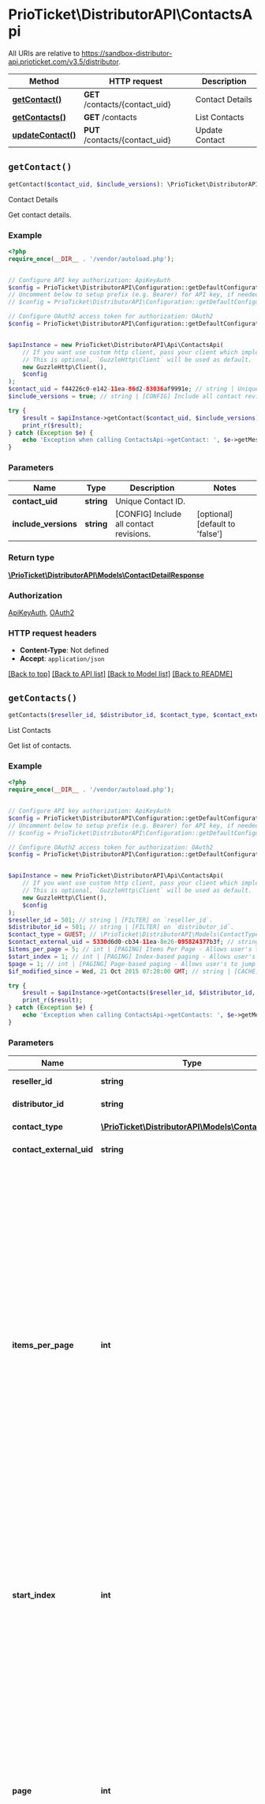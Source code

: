 # PrioTicket\DistributorAPI\ContactsApi

All URIs are relative to https://sandbox-distributor-api.prioticket.com/v3.5/distributor.

Method | HTTP request | Description
------------- | ------------- | -------------
[**getContact()**](ContactsApi.md#getContact) | **GET** /contacts/{contact_uid} | Contact Details
[**getContacts()**](ContactsApi.md#getContacts) | **GET** /contacts | List Contacts
[**updateContact()**](ContactsApi.md#updateContact) | **PUT** /contacts/{contact_uid} | Update Contact


## `getContact()`

```php
getContact($contact_uid, $include_versions): \PrioTicket\DistributorAPI\Models\ContactDetailResponse
```

Contact Details

Get contact details.

### Example

```php
<?php
require_once(__DIR__ . '/vendor/autoload.php');


// Configure API key authorization: ApiKeyAuth
$config = PrioTicket\DistributorAPI\Configuration::getDefaultConfiguration()->setApiKey('key', 'YOUR_API_KEY');
// Uncomment below to setup prefix (e.g. Bearer) for API key, if needed
// $config = PrioTicket\DistributorAPI\Configuration::getDefaultConfiguration()->setApiKeyPrefix('key', 'Bearer');

// Configure OAuth2 access token for authorization: OAuth2
$config = PrioTicket\DistributorAPI\Configuration::getDefaultConfiguration()->setAccessToken('YOUR_ACCESS_TOKEN');


$apiInstance = new PrioTicket\DistributorAPI\Api\ContactsApi(
    // If you want use custom http client, pass your client which implements `GuzzleHttp\ClientInterface`.
    // This is optional, `GuzzleHttp\Client` will be used as default.
    new GuzzleHttp\Client(),
    $config
);
$contact_uid = f44226c0-e142-11ea-86d2-83036af9991e; // string | Unique Contact ID.
$include_versions = true; // string | [CONFIG] Include all contact revisions.

try {
    $result = $apiInstance->getContact($contact_uid, $include_versions);
    print_r($result);
} catch (Exception $e) {
    echo 'Exception when calling ContactsApi->getContact: ', $e->getMessage(), PHP_EOL;
}
```

### Parameters

Name | Type | Description  | Notes
------------- | ------------- | ------------- | -------------
 **contact_uid** | **string**| Unique Contact ID. |
 **include_versions** | **string**| [CONFIG] Include all contact revisions. | [optional] [default to &#39;false&#39;]

### Return type

[**\PrioTicket\DistributorAPI\Models\ContactDetailResponse**](../Model/ContactDetailResponse.md)

### Authorization

[ApiKeyAuth](../../README.md#ApiKeyAuth), [OAuth2](../../README.md#OAuth2)

### HTTP request headers

- **Content-Type**: Not defined
- **Accept**: `application/json`

[[Back to top]](#) [[Back to API list]](../../README.md#endpoints)
[[Back to Model list]](../../README.md#models)
[[Back to README]](../../README.md)

## `getContacts()`

```php
getContacts($reseller_id, $distributor_id, $contact_type, $contact_external_uid, $items_per_page, $start_index, $page, $if_modified_since): \PrioTicket\DistributorAPI\Models\ContactListResponse
```

List Contacts

Get list of contacts.

### Example

```php
<?php
require_once(__DIR__ . '/vendor/autoload.php');


// Configure API key authorization: ApiKeyAuth
$config = PrioTicket\DistributorAPI\Configuration::getDefaultConfiguration()->setApiKey('key', 'YOUR_API_KEY');
// Uncomment below to setup prefix (e.g. Bearer) for API key, if needed
// $config = PrioTicket\DistributorAPI\Configuration::getDefaultConfiguration()->setApiKeyPrefix('key', 'Bearer');

// Configure OAuth2 access token for authorization: OAuth2
$config = PrioTicket\DistributorAPI\Configuration::getDefaultConfiguration()->setAccessToken('YOUR_ACCESS_TOKEN');


$apiInstance = new PrioTicket\DistributorAPI\Api\ContactsApi(
    // If you want use custom http client, pass your client which implements `GuzzleHttp\ClientInterface`.
    // This is optional, `GuzzleHttp\Client` will be used as default.
    new GuzzleHttp\Client(),
    $config
);
$reseller_id = 501; // string | [FILTER] on `reseller_id`.
$distributor_id = 501; // string | [FILTER] on `distributor_id`.
$contact_type = GUEST; // \PrioTicket\DistributorAPI\Models\ContactType | [FILTER] on `contact_type`.
$contact_external_uid = 5330d6d0-cb34-11ea-8e26-095824377b3f; // string | [FILTER] on `contact_external_uid`.
$items_per_page = 5; // int | [PAGING] Items Per Page - Allows user's to configure the `items_per_page` value. For example, to load 100 items per page, the developer may point the user to a url with the query string ?items_per_page=100. This parameter is mainly usefull to manage response times, higher values result in longer response times and therefore it is recommended to keep this value as low as possible. We do allow to adjust this value so it can be used to batch/cache/update inventory at once.  Clients should anticipate that the value of this parameter may not be honored by the API, and should rely exclusively on the contents of the `items_per_page` response element in calculating actual page size.
$start_index = 1; // int | [PAGING] Index-based paging - Allows user's to jump directly to a specific item position within a list of items. For example, to load 10 items starting at item 200, the developer may point the user to a url with the query string ?start_index=200.
$page = 1; // int | [PAGING] Page-based paging - Allows user's to jump directly to a specific page within the items. This is similar to index-based paging, but saves the developer the extra step of having to calculate the item index for a new page of items. For example, rather than jump to item number 200, the developer could jump to page 20. The urls during page-based paging could use the query string ?page=1 or ?page=20. The `page_index` and `total_pages` properties are used for this style of paging.
$if_modified_since = Wed, 21 Oct 2015 07:28:00 GMT; // string | [CACHE] The `If-Modified-Since` request HTTP header makes the request conditional: the server will send back the requested resource, with a 200 status, only if it has been modified after the given date. If the resource has not been modified since, the response will be a 304 without any body; the `Last-Modified` response header of a previous request will contain the date of last modification.  Note that if a single resource has changed, all records matching your request will be returned, not just those changed after the given date. This provides you with an efficient caching method.

try {
    $result = $apiInstance->getContacts($reseller_id, $distributor_id, $contact_type, $contact_external_uid, $items_per_page, $start_index, $page, $if_modified_since);
    print_r($result);
} catch (Exception $e) {
    echo 'Exception when calling ContactsApi->getContacts: ', $e->getMessage(), PHP_EOL;
}
```

### Parameters

Name | Type | Description  | Notes
------------- | ------------- | ------------- | -------------
 **reseller_id** | **string**| [FILTER] on &#x60;reseller_id&#x60;. | [optional]
 **distributor_id** | **string**| [FILTER] on &#x60;distributor_id&#x60;. | [optional]
 **contact_type** | [**\PrioTicket\DistributorAPI\Models\ContactType**](../Model/.md)| [FILTER] on &#x60;contact_type&#x60;. | [optional]
 **contact_external_uid** | **string**| [FILTER] on &#x60;contact_external_uid&#x60;. | [optional]
 **items_per_page** | **int**| [PAGING] Items Per Page - Allows user&#39;s to configure the &#x60;items_per_page&#x60; value. For example, to load 100 items per page, the developer may point the user to a url with the query string ?items_per_page&#x3D;100. This parameter is mainly usefull to manage response times, higher values result in longer response times and therefore it is recommended to keep this value as low as possible. We do allow to adjust this value so it can be used to batch/cache/update inventory at once.  Clients should anticipate that the value of this parameter may not be honored by the API, and should rely exclusively on the contents of the &#x60;items_per_page&#x60; response element in calculating actual page size. | [optional] [default to 10]
 **start_index** | **int**| [PAGING] Index-based paging - Allows user&#39;s to jump directly to a specific item position within a list of items. For example, to load 10 items starting at item 200, the developer may point the user to a url with the query string ?start_index&#x3D;200. | [optional] [default to 1]
 **page** | **int**| [PAGING] Page-based paging - Allows user&#39;s to jump directly to a specific page within the items. This is similar to index-based paging, but saves the developer the extra step of having to calculate the item index for a new page of items. For example, rather than jump to item number 200, the developer could jump to page 20. The urls during page-based paging could use the query string ?page&#x3D;1 or ?page&#x3D;20. The &#x60;page_index&#x60; and &#x60;total_pages&#x60; properties are used for this style of paging. | [optional] [default to 1]
 **if_modified_since** | **string**| [CACHE] The &#x60;If-Modified-Since&#x60; request HTTP header makes the request conditional: the server will send back the requested resource, with a 200 status, only if it has been modified after the given date. If the resource has not been modified since, the response will be a 304 without any body; the &#x60;Last-Modified&#x60; response header of a previous request will contain the date of last modification.  Note that if a single resource has changed, all records matching your request will be returned, not just those changed after the given date. This provides you with an efficient caching method. | [optional]

### Return type

[**\PrioTicket\DistributorAPI\Models\ContactListResponse**](../Model/ContactListResponse.md)

### Authorization

[ApiKeyAuth](../../README.md#ApiKeyAuth), [OAuth2](../../README.md#OAuth2)

### HTTP request headers

- **Content-Type**: Not defined
- **Accept**: `application/json`

[[Back to top]](#) [[Back to API list]](../../README.md#endpoints)
[[Back to Model list]](../../README.md#models)
[[Back to README]](../../README.md)

## `updateContact()`

```php
updateContact($contact_uid, $update_contact_request, $order_reference): \PrioTicket\DistributorAPI\Models\ContactDetailResponse
```

Update Contact

This API is called to update an existing contact.  **Contact Functionality:**    * To amend an existing contact, please send the corresponding `contact_uid` in both the path as well as the body parameter with the amended data. In this case the latest request takes precedence and therefore the data is always overwritten, not merged.    * TIP: The contact details will be returned on every request. Therefore you are able to merge and combine all data on your side manually.    > Please note that this API will not amend the contact details of individual orders by default. To amend the contact details of an order, please pass the corresponding order references as well.

### Example

```php
<?php
require_once(__DIR__ . '/vendor/autoload.php');


// Configure API key authorization: ApiKeyAuth
$config = PrioTicket\DistributorAPI\Configuration::getDefaultConfiguration()->setApiKey('key', 'YOUR_API_KEY');
// Uncomment below to setup prefix (e.g. Bearer) for API key, if needed
// $config = PrioTicket\DistributorAPI\Configuration::getDefaultConfiguration()->setApiKeyPrefix('key', 'Bearer');

// Configure OAuth2 access token for authorization: OAuth2
$config = PrioTicket\DistributorAPI\Configuration::getDefaultConfiguration()->setAccessToken('YOUR_ACCESS_TOKEN');


$apiInstance = new PrioTicket\DistributorAPI\Api\ContactsApi(
    // If you want use custom http client, pass your client which implements `GuzzleHttp\ClientInterface`.
    // This is optional, `GuzzleHttp\Client` will be used as default.
    new GuzzleHttp\Client(),
    $config
);
$contact_uid = f44226c0-e142-11ea-86d2-83036af9991e; // string | Unique Contact ID.
$update_contact_request = new \PrioTicket\DistributorAPI\Models\UpdateContactRequest(); // \PrioTicket\DistributorAPI\Models\UpdateContactRequest | Update Contact Request.
$order_reference = ["ORDRREF123456","ORDRREF12345678"]; // string[] | By default, previous orders will not be amended. If you would like to update existing orders to the latest contact version, please include these here as well.   If the contact was not linked to the order yet, it will be added.

try {
    $result = $apiInstance->updateContact($contact_uid, $update_contact_request, $order_reference);
    print_r($result);
} catch (Exception $e) {
    echo 'Exception when calling ContactsApi->updateContact: ', $e->getMessage(), PHP_EOL;
}
```

### Parameters

Name | Type | Description  | Notes
------------- | ------------- | ------------- | -------------
 **contact_uid** | **string**| Unique Contact ID. |
 **update_contact_request** | [**\PrioTicket\DistributorAPI\Models\UpdateContactRequest**](../Model/UpdateContactRequest.md)| Update Contact Request. |
 **order_reference** | [**string[]**](../Model/string.md)| By default, previous orders will not be amended. If you would like to update existing orders to the latest contact version, please include these here as well.   If the contact was not linked to the order yet, it will be added. | [optional]

### Return type

[**\PrioTicket\DistributorAPI\Models\ContactDetailResponse**](../Model/ContactDetailResponse.md)

### Authorization

[ApiKeyAuth](../../README.md#ApiKeyAuth), [OAuth2](../../README.md#OAuth2)

### HTTP request headers

- **Content-Type**: `application/json`
- **Accept**: `application/json`

[[Back to top]](#) [[Back to API list]](../../README.md#endpoints)
[[Back to Model list]](../../README.md#models)
[[Back to README]](../../README.md)
